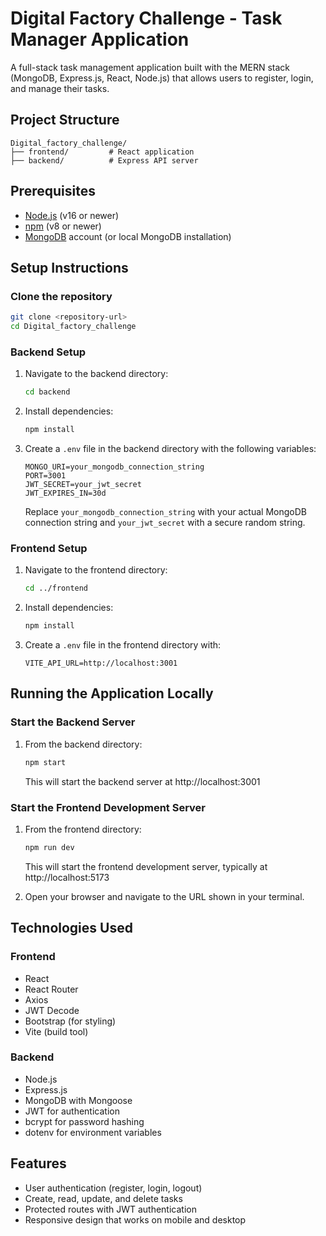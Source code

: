 # Digital Factory Challenge - Task Manager Application

A full-stack task management application built with the MERN stack (MongoDB, Express.js, React, Node.js) that allows users to register, login, and manage their tasks.

## Project Structure

```
Digital_factory_challenge/
├── frontend/         # React application
├── backend/          # Express API server
```

## Prerequisites

-   [Node.js](https://nodejs.org/) (v16 or newer)
-   [npm](https://www.npmjs.com/) (v8 or newer)
-   [MongoDB](https://www.mongodb.com/) account (or local MongoDB installation)

## Setup Instructions

### Clone the repository

```bash
git clone <repository-url>
cd Digital_factory_challenge
```

### Backend Setup

1. Navigate to the backend directory:

    ```bash
    cd backend
    ```

2. Install dependencies:

    ```bash
    npm install
    ```

3. Create a `.env` file in the backend directory with the following variables:
    ```
    MONGO_URI=your_mongodb_connection_string
    PORT=3001
    JWT_SECRET=your_jwt_secret
    JWT_EXPIRES_IN=30d
    ```
    Replace `your_mongodb_connection_string` with your actual MongoDB connection string and `your_jwt_secret` with a secure random string.

### Frontend Setup

1. Navigate to the frontend directory:

    ```bash
    cd ../frontend
    ```

2. Install dependencies:

    ```bash
    npm install
    ```

3. Create a `.env` file in the frontend directory with:
    ```
    VITE_API_URL=http://localhost:3001
    ```

## Running the Application Locally

### Start the Backend Server

1. From the backend directory:
    ```bash
    npm start
    ```
    This will start the backend server at http://localhost:3001

### Start the Frontend Development Server

1. From the frontend directory:

    ```bash
    npm run dev
    ```

    This will start the frontend development server, typically at http://localhost:5173

2. Open your browser and navigate to the URL shown in your terminal.

## Technologies Used

### Frontend

-   React
-   React Router
-   Axios
-   JWT Decode
-   Bootstrap (for styling)
-   Vite (build tool)

### Backend

-   Node.js
-   Express.js
-   MongoDB with Mongoose
-   JWT for authentication
-   bcrypt for password hashing
-   dotenv for environment variables

## Features

-   User authentication (register, login, logout)
-   Create, read, update, and delete tasks
-   Protected routes with JWT authentication
-   Responsive design that works on mobile and desktop
